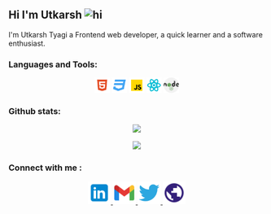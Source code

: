 ## Hi I'm Utkarsh <img src="https://user-images.githubusercontent.com/1303154/88677602-1635ba80-d120-11ea-84d8-d263ba5fc3c0.gif" width="28px" alt="hi">

I'm Utkarsh Tyagi a Frontend web developer, a quick learner and a software enthusiast.


### Languages and Tools:

<div align="center">
<img height="30" src="https://raw.githubusercontent.com/Utkarsh-190/Utkarsh-190/main/assets/html.svg">
<img height="30" src="https://raw.githubusercontent.com/Utkarsh-190/Utkarsh-190/main/assets/css.svg">
<img height="30" src="https://raw.githubusercontent.com/Utkarsh-190/Utkarsh-190/main/assets/javascript.svg">
<img height="30" src="https://raw.githubusercontent.com/Utkarsh-190/Utkarsh-190/main/assets/react.svg">
<img height="30" src="https://raw.githubusercontent.com/Utkarsh-190/Utkarsh-190/main/assets/nodejs.png">
</div>


### Github stats:

<p align="center"> <img width="48%" src="https://github-readme-stats.vercel.app/api?username=utkarsh-190&show_icons=true&theme=tokyonight&hide=stars&include_all_commits=true" /> </p>

<p align="center"> <img width="48%" src="https://github-readme-streak-stats.herokuapp.com/?user=utkarsh-190&theme=tokyonight" /> </p>
  

### Connect with me  :

<div align="center">
   <a href="http://www.linkedin.com/in/utkarsh-tyagi-190" ><img src="https://raw.githubusercontent.com/Utkarsh-190/Utkarsh-190/main/assets/linkedin.svg" height="45px" />  </a>
  <a href="mailto:utkarshtyagi62@gmail.com" ><img src="https://raw.githubusercontent.com/Utkarsh-190/Utkarsh-190/main/assets/gmail.svg" alt="Utkarsh Tyagi | Gmail" height="45px" /> </a>
  <a href="https://twitter.com/_utkarsh_tyagi"><img src="https://raw.githubusercontent.com/Utkarsh-190/Utkarsh-190/main/assets/twitter.svg" alt="Utkarsh Tyagi | Twitter" height="45px" /> </a>
  <a href="https://utkarsh-190.github.io/VScode-portfolio/" > <img src="https://raw.githubusercontent.com/Utkarsh-190/Utkarsh-190/main/assets/globe.png" alt="Utkarsh Tyagi | Website" height="45px"/> </a>
</div>

